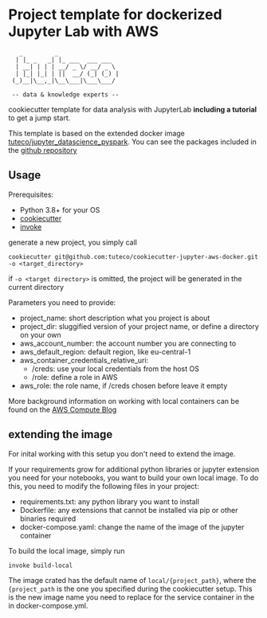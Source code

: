 # Project template for dockerized Jupyter Lab with AWS

```
   _         _                 
  | |_ _   _| |_ ___  ___ ___  
  | __| | | | __/ _ \/ __/ _ \ 
  | |_| |_| | ||  __/ (_| (_) |
 (_)__|\__,_|\__\___|\___\___/ 
 
 -- data & knowledge experts --                              
```
cookiecutter template for data analysis with JupyterLab **including a tutorial** to get a jump start.

This template is based on the extended docker image [tuteco/jupyter_datascience_pyspark](https://hub.docker.com/r/tuteco/jupyter_datascience_pyspark).
You can see the packages included in the [github repository](https://github.com/tuteco/jupyter_datascience_pyspark)

## Usage
Prerequisites:
- Python 3.8+ for your OS
- [cookiecutter](https://pypi.org/project/cookiecutter/)
- [invoke](https://pypi.org/project/invoke/)

generate a new project, you simply call
```
cookiecutter git@github.com:tuteco/cookiecutter-jupyter-aws-docker.git -o <target_directory>
```
if `-o <target directory>` is omitted, the project will be generated in the current directory 

Parameters you need to provide:
- project_name: short description what you project is about
- project_dir: sluggified version of your project name, or define a directory on your own
- aws_account_number: the account number you are connecting to
- aws_default_region: default region, like eu-central-1
- aws_container_credentials_relative_uri:
    - /creds: use your local credentials from the host OS
    - /role: define a role in AWS
- aws_role: the role name, if /creds chosen before leave it empty

More background information on working with local containers can be found on the 
[AWS Compute Blog](https://aws.amazon.com/blogs/compute/a-guide-to-locally-testing-containers-with-amazon-ecs-local-endpoints-and-docker-compose/)

## extending the image
For inital working with this setup you don't need to extend the image.

If your requirements grow for additional python libraries or jupyter extension you need for your notebooks,
you want to build your own local image. To do this, you need to modify the following files in your project:
- requirements.txt: any python library you want to install 
- Dockerfile: any extensions that cannot be installed via pip or other binaries required
- docker-compose.yaml: change the name of the image of the jupyter container

To build the local image, simply run
```
invoke build-local
```

The image crated has the default name of ``local/{project_path}``, where the `{project_path` is the one you specified 
during the cookiecutter setup. 
This is the new image name you need to replace for the service container in the in docker-compose.yml.


